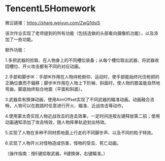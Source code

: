# TencentL5Homework

微云链接：https://share.weiyun.com/ZwQ1dsiS

该次作业实现了老师提到的所有功能（包括选做的头部看向摄像机功能），以及添加了一些功能。

额外功能：

1.多把武器的拾取、在人物身上的不同槽位装备；从每个槽位取出武器、将武器收回槽位、开火攻击都有不同的对应动画。

2.手部和脚步IK：手部IK作用在人物持枪俯仰、运动时，使手部能始终托住枪把的正确位置而不偏移；脚步IK作用在人物上下阶梯、斜面时，使人物的膝盖能自然地弯曲，脚底始终贴合地面（平面和斜面）。

3.武器具有换弹动画，使用AimOffset实现了不同武器的瞄准动画。动画融合流畅，人物可以在跑跳时任意进行开火、瞄准、近战攻击等动作。

4.使用蒙太奇实现人物近战攻击的连击效果，一定时间连按左键释放第二招；使用动画通知添加了攻击特效，随人物挥拳轨迹划出特效。

5.实现了人物在多种不同材质地面上行走的不同脚步声、以及不同的粒子特效。

6.实现了人物开火对怪物造成伤害，怪物的受击、死亡动画。

（操作指南：按E键拾取武器，R键换弹，右键瞄准。）
